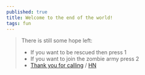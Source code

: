 ```yaml
---
published: true
title: Welcome to the end of the world!
tags: fun
---
```

> There is still some hope left:
> - If you want to be rescued then press 1
> - If you want to join the zombie army press 2
> - [Thank you for calling](https://shufflingbytes.com/posts/wardialing-finnish-freephones/) / [HN](https://news.ycombinator.com/item?id=27602383)
